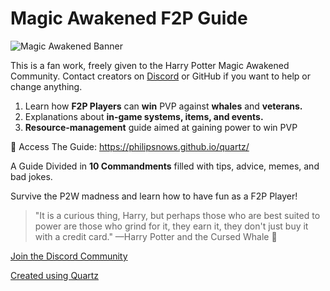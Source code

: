﻿# Magic Awakened F2P Guide

![Magic Awakened Banner](https://i.imgur.com/eyfRpFc.jpg)

This is a fan work, freely given to the Harry Potter Magic Awakened Community. Contact creators on [Discord](https://discord.gg/harry-potter-magic-awakened-769046926825750538) or GitHub if you want to help or change anything.

1. Learn how **F2P Players** can **win** PVP against **whales** and **veterans.**
2. Explanations about **in-game systems, items, and events.**
3. **Resource-management** guide aimed at gaining power to win PVP

🔗 Access The Guide: https://philipsnows.github.io/quartz/

A Guide Divided in **10 Commandments** filled with tips, advice, memes, and bad jokes.

Survive the P2W madness and learn how to have fun as a F2P Player!

>"It is a curious thing, Harry, but perhaps those who are best suited to power are those who grind for it, they earn it, they don't just buy it with a credit card." 
>—Harry Potter and the Cursed Whale 🐳

[Join the Discord Community](https://discord.gg/harry-potter-magic-awakened-769046926825750538)

[Created using Quartz](https://github.com/jackyzha0/quartz)
